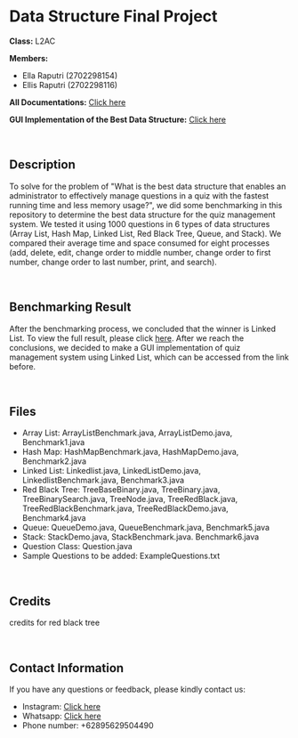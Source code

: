 # Data Structure Final Project 

**Class:** L2AC


**Members:**
- Ella Raputri (2702298154)
- Ellis Raputri (2702298116)


**All Documentations:** [Click here](https://drive.google.com/drive/folders/1seG4K2Eytrg1HmvgL7JVdhSqt80uZnfi?usp=sharing)


**GUI Implementation of the Best Data Structure:** [Click here](https://github.com/Ella-Raputri/DSA-FinalProject-QuizPro) 

<br>

## Description
To solve for the problem of "What is the best data structure that enables an administrator to effectively manage questions in a quiz with the fastest running time and less memory usage?", we did some benchmarking in this repository to determine the best data structure for the quiz management system. We tested it using 1000 questions in 6 types of data structures (Array List, Hash Map, Linked List, Red Black Tree, Queue, and Stack). We compared their average time and space consumed for eight processes (add, delete, edit, change order to middle number, change order to first number, change order to last number, print, and search).

<br>

## Benchmarking Result
After the benchmarking process, we concluded that the winner is Linked List. To view the full result, please click [here](https://s.id/26r56). After we reach the conclusions, we decided to make a GUI implementation of quiz management system using Linked List, which can be accessed from the link before.

<br>

## Files

- Array List: ArrayListBenchmark.java, ArrayListDemo.java, Benchmark1.java
- Hash Map: HashMapBenchmark.java, HashMapDemo.java, Benchmark2.java
- Linked List: Linkedlist.java, LinkedListDemo.java, LinkedlistBenchmark.java, Benchmark3.java
- Red Black Tree: TreeBaseBinary.java, TreeBinary.java, TreeBinarySearch.java, TreeNode.java, TreeRedBlack.java, TreeRedBlackBenchmark.java, TreeRedBlackDemo.java, Benchmark4.java
- Queue: QueueDemo.java, QueueBenchmark.java, Benchmark5.java
- Stack: StackDemo.java, StackBenchmark.java. Benchmark6.java
- Question Class: Question.java
- Sample Questions to be added: ExampleQuestions.txt

<br>

## Credits

credits for red black tree


<br>

## Contact Information

If you have any questions or feedback, please kindly contact us:
- Instagram: [Click here](https://instagram.com/raputriella?igshid=OGQ5ZDc2ODk2ZA==)
- Whatsapp: [Click here](https://wa.me/62895629504490)
- Phone number: +62895629504490